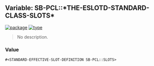 ## Variable: SB-PCL::\*THE-ESLOTD-STANDARD-CLASS-SLOTS\*
[![package](https://img.shields.io/badge/Package-SB--PCL-5f9ea0.svg?style=social&colorA=999999)](../) [![type](https://img.shields.io/badge/Type-Variable-5f9ea0.svg?style=social&colorA=999999)](../#variable) 

> No description.

### Value
```
#<STANDARD-EFFECTIVE-SLOT-DEFINITION SB-PCL::SLOTS>
```
